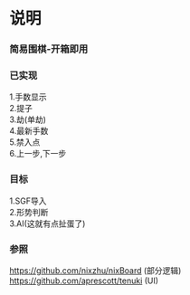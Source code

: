 # 说明
### 简易围棋-开箱即用

### 已实现
1.手数显示  
2.提子  
3.劫(单劫)  
4.最新手数  
5.禁入点  
6.上一步,下一步  


### 目标
1.SGF导入  
2.形势判断  
3.AI(这就有点扯蛋了)  

### 参照
https://github.com/nixzhu/nixBoard  (部分逻辑)  
https://github.com/aprescott/tenuki  (UI)
